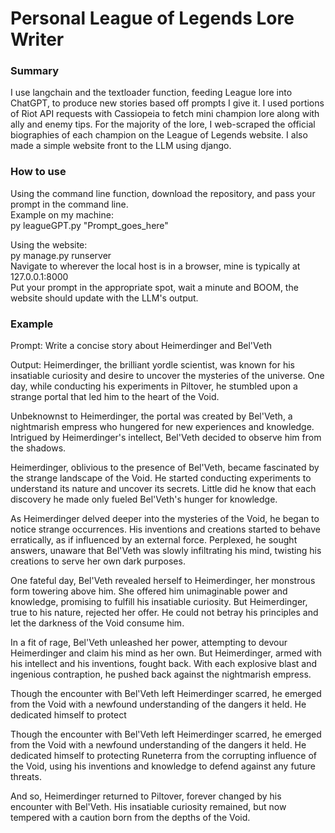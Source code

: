 # Personal League of Legends Lore Writer

### Summary
I use langchain and the textloader function, feeding League lore into ChatGPT, to produce new stories based off prompts I give it. I used portions of Riot API requests with Cassiopeia to fetch mini champion lore along with ally and enemy tips. For the majority of the lore, I web-scraped the official biographies of each champion on the League of Legends website.
I also made a simple website front to the LLM using django.

### How to use
Using the command line function, download the repository, and pass your prompt in the command line.  
Example on my machine:  
py leagueGPT.py "Prompt_goes_here"

Using the website:  
py manage.py runserver  
Navigate to wherever the local host is in a browser, mine is typically at 127.0.0.1:8000  
Put your prompt in the appropriate spot, wait a minute and BOOM, the website should update with the LLM's output.

### Example
Prompt: Write a concise story about Heimerdinger and Bel'Veth

Output:
Heimerdinger, the brilliant yordle scientist, was known for his insatiable curiosity and desire to uncover the mysteries of the universe. One day, while conducting his experiments in Piltover, he stumbled upon a strange portal that led him to the heart of the Void.

Unbeknownst to Heimerdinger, the portal was created by Bel'Veth, a nightmarish empress who hungered for new experiences and knowledge. Intrigued by Heimerdinger's intellect, Bel'Veth decided to observe him from the shadows.

Heimerdinger, oblivious to the presence of Bel'Veth, became fascinated by the strange landscape of the Void. He started conducting experiments to understand its nature and uncover its secrets. Little did he know that each discovery he made only fueled Bel'Veth's hunger for knowledge.

As Heimerdinger delved deeper into the mysteries of the Void, he began to notice strange occurrences. His inventions and creations started to behave erratically, as if influenced by an external force. Perplexed, he sought answers, unaware that Bel'Veth was slowly infiltrating his mind, twisting his creations to serve her own dark purposes.

One fateful day, Bel'Veth revealed herself to Heimerdinger, her monstrous form towering above him. She offered him unimaginable power and knowledge, promising to fulfill his insatiable curiosity. But Heimerdinger, true to his nature, rejected her offer. He could not betray his principles and let the darkness of the Void consume him.

In a fit of rage, Bel'Veth unleashed her power, attempting to devour Heimerdinger and claim his mind as her own. But Heimerdinger, armed with his intellect and his inventions, fought back. With each explosive blast and ingenious contraption, he pushed back against the nightmarish empress.

Though the encounter with Bel'Veth left Heimerdinger scarred, he emerged from the Void with a newfound understanding of the dangers it held. He dedicated himself to protect

Though the encounter with Bel'Veth left Heimerdinger scarred, he emerged from the Void with a newfound understanding of the dangers it held. He dedicated himself to protecting Runeterra from the corrupting influence of the Void, using his inventions and knowledge to defend against any future threats.

And so, Heimerdinger returned to Piltover, forever changed by his encounter with Bel'Veth. His insatiable curiosity remained, but now tempered with a caution born from the depths of the Void.
